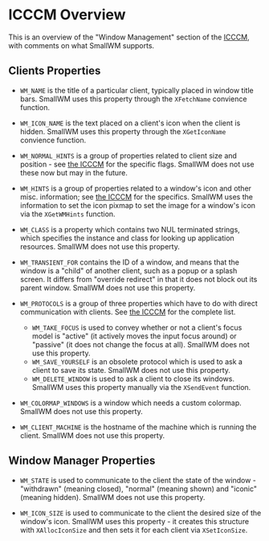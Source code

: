# ICCCM Overview #

This is an overview of the "Window Management" section of the 
[ICCCM](http://tronce.com/gui/x/icccm/sec-4.html), with comments on what
SmallWM supports.

## Clients Properties ##

 - `WM_NAME` is the title of a particular client, typically placed in window title bars. SmallWM uses this property through the `XFetchName` convience function.

 - `WM_ICON_NAME` is the text placed on a client's icon when the client is hidden. SmallWM uses this property through the `XGetIconName` convience function.

 - `WM_NORMAL_HINTS` is a group of properties related to client size and position - see [the ICCCM](http://tronche.com/gui/x/icccm/sec-4.html#s-4.1.2.3) for the specific flags. SmallWM does not use these now but may in the future.

 - `WM_HINTS` is a group of properties related to a window's icon and other misc. information; see [the ICCCM](http://tronche.com/gui/x/icccm/sec-4.html#s-4.1.2.4) for the specifics. SmallWM uses the information to set the icon pixmap to set the image for a window's icon via the `XGetWMHints` function.

 - `WM_CLASS` is a property which contains two NUL terminated strings, which specifies the instance and class for looking up application resources.  SmallWM does not use this property.

 - `WM_TRANSIENT_FOR` contains the ID of a window, and means that the window  is a "child" of another client, such as a popup or a splash screen. It differs from "override redirect" in that it does not block out its parent window. SmallWM does not use this property.

 - `WM_PROTOCOLS` is a group of three properties which have to do with direct communication with clients. See [the ICCCM](http://tronche.com/gui/x/icccm/sec-4.html#s-4.1.2.4) for the complete list.
   - `WM_TAKE_FOCUS` is used to convey whether or not a client's focus model is "active" (it actively moves the input focus around) or "passive" (it does not change the focus at all). SmallWM does not use this property.
   - `WM_SAVE_YOURSELF` is an obsolete protocol which is used to ask a client to save its state. SmallWM does not use this property.
   - `WM_DELETE_WINDOW` is used to ask a client to close its windows. SmallWM uses this property manually via the `XSendEvent` function.

 - `WM_COLORMAP_WINDOWS` is a window which needs a custom colormap. SmallWM does not use this property.

 - `WM_CLIENT_MACHINE` is the hostname of the machine which is running the client. SmallWM does not use this property.

## Window Manager Properties ##

 - `WM_STATE` is used to communicate to the client the state of the window - "withdrawn" (meaning closed), "normal" (meaning shown) and "iconic" (meaning hidden). SmallWM does not use this property.

 - `WM_ICON_SIZE` is used to communicate to the client the desired size of the window's icon. SmallWM uses this property - it creates this structure with `XAllocIconSize` and then sets it for each client via `XSetIconSize`.

